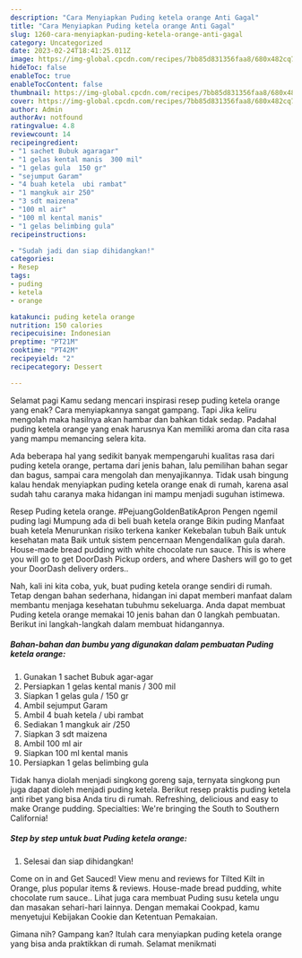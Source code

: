 ```yaml
---
description: "Cara Menyiapkan Puding ketela orange Anti Gagal"
title: "Cara Menyiapkan Puding ketela orange Anti Gagal"
slug: 1260-cara-menyiapkan-puding-ketela-orange-anti-gagal
category: Uncategorized
date: 2023-02-24T18:41:25.011Z
image: https://img-global.cpcdn.com/recipes/7bb85d831356faa8/680x482cq70/puding-ketela-orange-foto-resep-utama.jpg
hideToc: false
enableToc: true
enableTocContent: false
thumbnail: https://img-global.cpcdn.com/recipes/7bb85d831356faa8/680x482cq70/puding-ketela-orange-foto-resep-utama.jpg
cover: https://img-global.cpcdn.com/recipes/7bb85d831356faa8/680x482cq70/puding-ketela-orange-foto-resep-utama.jpg
author: Admin
authorAv: notfound
ratingvalue: 4.8
reviewcount: 14
recipeingredient:
- "1 sachet Bubuk agaragar"
- "1 gelas kental manis  300 mil"
- "1 gelas gula  150 gr"
- "sejumput Garam"
- "4 buah ketela  ubi rambat"
- "1 mangkuk air 250"
- "3 sdt maizena"
- "100 ml air"
- "100 ml kental manis"
- "1 gelas belimbing gula"
recipeinstructions:

- "Sudah jadi dan siap dihidangkan!"
categories:
- Resep
tags:
- puding
- ketela
- orange

katakunci: puding ketela orange 
nutrition: 150 calories
recipecuisine: Indonesian
preptime: "PT21M"
cooktime: "PT42M"
recipeyield: "2"
recipecategory: Dessert

---
```



Selamat pagi Kamu sedang mencari inspirasi resep puding ketela orange yang enak? Cara menyiapkannya sangat gampang. Tapi Jika keliru mengolah maka hasilnya akan hambar dan bahkan tidak sedap. Padahal puding ketela orange yang enak harusnya Kan memiliki aroma dan cita rasa yang mampu memancing selera kita.


Ada beberapa hal yang sedikit banyak mempengaruhi kualitas rasa dari puding ketela orange, pertama dari jenis bahan, lalu pemilihan bahan segar dan bagus, sampai cara mengolah dan menyajikannya. Tidak usah bingung kalau hendak menyiapkan puding ketela orange enak di rumah, karena asal sudah tahu caranya maka hidangan ini mampu menjadi suguhan istimewa.

Resep Puding ketela orange. #PejuangGoldenBatikApron Pengen ngemil puding lagi Mumpung ada di beli buah ketela orange Bikin puding Manfaat buah ketela Menurunkan risiko terkena kanker Kekebalan tubuh Baik untuk kesehatan mata Baik untuk sistem pencernaan Mengendalikan gula darah. House-made bread pudding with white chocolate run sauce. This is where you will go to get DoorDash Pickup orders, and where Dashers will go to get your DoorDash delivery orders..


Nah, kali ini kita coba, yuk, buat puding ketela orange sendiri di rumah. Tetap dengan bahan sederhana, hidangan ini dapat memberi manfaat dalam membantu menjaga kesehatan tubuhmu sekeluarga. Anda dapat membuat Puding ketela orange memakai 10 jenis bahan dan 0 langkah pembuatan. Berikut ini langkah-langkah dalam membuat hidangannya.

<!--inarticleads1-->

##### Bahan-bahan dan bumbu yang digunakan dalam pembuatan Puding ketela orange:

1. Gunakan 1 sachet Bubuk agar-agar
1. Persiapkan 1 gelas kental manis / 300 mil
1. Siapkan 1 gelas gula / 150 gr
1. Ambil sejumput Garam
1. Ambil 4 buah ketela / ubi rambat
1. Sediakan 1 mangkuk air /250
1. Siapkan 3 sdt maizena
1. Ambil 100 ml air
1. Siapkan 100 ml kental manis
1. Persiapkan 1 gelas belimbing gula


Tidak hanya diolah menjadi singkong goreng saja, ternyata singkong pun juga dapat dioleh menjadi puding ketela. Berikut resep praktis puding ketela anti ribet yang bisa Anda tiru di rumah. Refreshing, delicious and easy to make Orange pudding. Specialties: We&#39;re bringing the South to Southern California! 

<!--inarticleads2-->

##### Step by step untuk buat Puding ketela orange:


1. Selesai dan siap dihidangkan!

Come on in and Get Sauced! View menu and reviews for Tilted Kilt in Orange, plus popular items &amp; reviews. House-made bread pudding, white chocolate rum sauce.. Lihat juga cara membuat Puding susu ketela ungu dan masakan sehari-hari lainnya. Dengan memakai Cookpad, kamu menyetujui Kebijakan Cookie dan Ketentuan Pemakaian. 

Gimana nih? Gampang kan? Itulah cara menyiapkan puding ketela orange yang bisa anda praktikkan di rumah. Selamat menikmati
